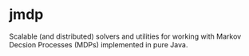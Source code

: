 jmdp
====

Scalable (and distributed) solvers and utilities for working with Markov Decsion Processes (MDPs) implemented in pure Java.

